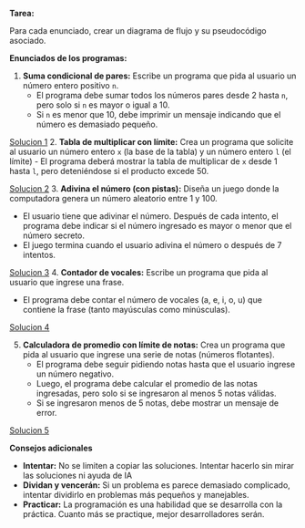 **Tarea:**

Para cada enunciado, crear un diagrama de flujo y su pseudocódigo asociado.


**Enunciados de los programas:**

1.  **Suma condicional de pares:** Escribe un programa que pida al usuario un número entero positivo `n`. 
    - El programa debe sumar todos los números pares desde 2 hasta `n`, pero solo si `n` es mayor o igual a 10.
    - Si `n` es menor que 10, debe imprimir un mensaje indicando que el número es demasiado pequeño.
   
[Solucion 1](./Solucion1.md) 
2. **Tabla de multiplicar con límite:** Crea un programa que solicite al usuario un número entero `x` (la base de la tabla) y un número entero `l` (el límite)
    - El programa deberá mostrar la tabla de multiplicar de `x` desde 1 hasta `l`, pero deteniéndose si el producto excede 50.
   
[Solucion 2](./Solucion2.md)
3. **Adivina el número (con pistas):** Diseña un juego donde la computadora genera un número aleatorio entre 1 y 100. 
   - El usuario tiene que adivinar el número. Después de cada intento, el programa debe indicar si el número ingresado es mayor o menor que el número secreto.
   - El juego termina cuando el usuario adivina el número o después de 7 intentos.
   
[Solucion 3](./Solucion3.md) 
4. **Contador de vocales:** Escribe un programa que pida al usuario que ingrese una frase.
   - El programa debe contar el número de vocales (a, e, i, o, u) que contiene la frase (tanto mayúsculas como minúsculas).

[Solucion 4](./Solucion4.md)

5. **Calculadora de promedio con límite de notas:** Crea un programa que pida al usuario que ingrese una serie de notas (números flotantes).
   - El programa debe seguir pidiendo notas hasta que el usuario ingrese un número negativo.
   - Luego, el programa debe calcular el promedio de las notas ingresadas, pero solo si se ingresaron al menos 5 notas válidas.
   - Si se ingresaron menos de 5 notas, debe mostrar un mensaje de error.

[Solucion 5](./Solucion5.md)


**Consejos adicionales**

*   **Intentar:**  No se limiten a copiar las soluciones. Intentar hacerlo sin mirar las soluciones ni ayuda de IA
*   **Dividan y vencerán:** Si un problema es parece demasiado complicado, intentar dividirlo en problemas más pequeños y manejables.
*   **Practicar:** La programación es una habilidad que se desarrolla con la práctica. Cuanto más se practique, mejor desarrolladores serán.


